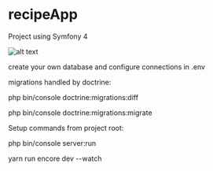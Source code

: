 # recipeApp
Project using Symfony 4

![alt text](https://github.com/groggy87/recipeApp/tree/master/public/images/SymRecipeApp.gif "Preview")

create your own database and configure connections in .env 

migrations handled by doctrine:

php bin/console doctrine:migrations:diff

php bin/console doctrine:migrations:migrate

Setup commands from project root:

php bin/console server:run

yarn run encore dev --watch

